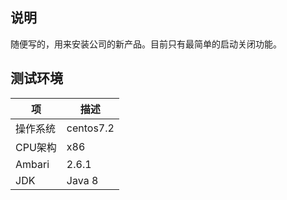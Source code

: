 ## 说明

随便写的，用来安装公司的新产品。目前只有最简单的启动关闭功能。

## 测试环境

| 项       | 描述      |
| -------- | --------- |
| 操作系统 | centos7.2 |
| CPU架构  | x86       |
| Ambari   | 2.6.1     |
| JDK      | Java 8    |


